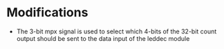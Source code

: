 # Modifications
* The 3-bit mpx signal is used to select which 4-bits of the 32-bit count output should be sent to the data input of the leddec module
